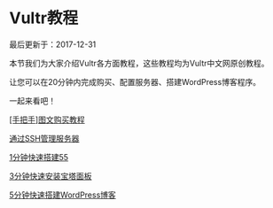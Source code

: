 #  Vultr教程

最后更新于：2017-12-31

本节我们为大家介绍Vultr各方面教程，这些教程均为Vultr中文网原创教程。

让您可以在20分钟内完成购买、配置服务器、搭建WordPress博客程序。

一起来看吧！

[ [手把手]图文购买教程 ](/tuwen/)

[ 通过SSH管理服务器 ](/ssh/)

[ 1分钟快速搭建55 ](/ss/)

[ 3分钟快速安装宝塔面板 ](/bt/)

[ 5分钟快速搭建WordPress博客 ](/wordpress/)

